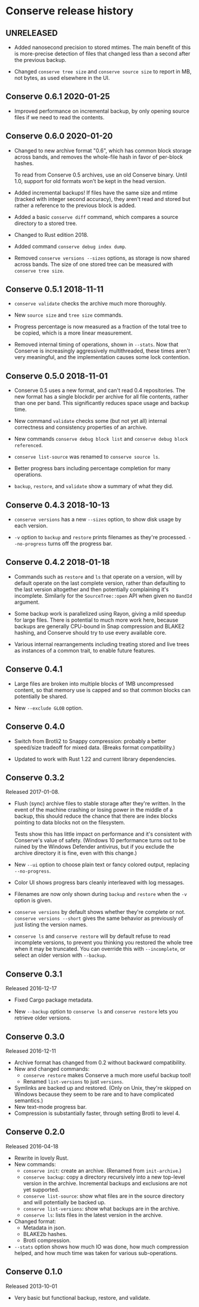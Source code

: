 # Conserve release history

## UNRELEASED

* Added nanosecond precision to stored mtimes. The main benefit of this is
  more-precise detection of files that changed less than a second after
  the previous backup.

* Changed `conserve tree size` and `conserve source size` to report in MB, not
  bytes, as used elsewhere in the UI.

## Conserve 0.6.1 2020-01-25

* Improved performance on incremental backup, by only opening source files if
  we need to read the contents.

## Conserve 0.6.0 2020-01-20

* Changed to new archive format "0.6", which has common block storage across
  bands, and removes the whole-file hash in favor of per-block hashes.

  To read from Conserve 0.5 archives, use an old Conserve binary. Until 1.0,
  support for old formats won't be kept in the head version.

* Added incremental backups! If files have the same size and mtime (tracked with
  integer second accuracy), they aren't read and stored but rather a reference
  to the previous block is added.

* Added a basic `conserve diff` command, which compares a source directory
  to a stored tree.

* Changed to Rust edition 2018.

* Added command `conserve debug index dump`.

* Removed `conserve versions --sizes` options, as storage is now shared across
  bands. The size of one stored tree can be measured with `conserve tree size`.

## Conserve 0.5.1 2018-11-11

* `conserve validate` checks the archive much more thoroughly.

* New `source size` and `tree size` commands.

* Progress percentage is now measured as a fraction of the total tree
  to be copied, which is a more linear measurement.

* Removed internal timing of operations, shown in `--stats`. Now that
  Conserve is increasingly aggressively multithreaded, these times aren't
  very meaningful, and the implementation causes some lock contention.

## Conserve 0.5.0 2018-11-01

* Conserve 0.5 uses a new format, and can't read 0.4 repositories. The new
  format has a single blockdir per archive for all file contents, rather
  than one per band. This significantly reduces space usage and backup
  time.

* New command `validate` checks some (but not yet all) internal correctness
  and consistency properties of an archive.

* New commands `conserve debug block list` and `conserve debug block
  referenced`.

* `conserve list-source` was renamed to `conserve source ls`.

* Better progress bars including percentage completion for many operations.

* `backup`, `restore`, and `validate` show a summary of what they did.

## Conserve 0.4.3 2018-10-13

* `conserve versions` has a new `--sizes` option, to show disk usage by each
  version.

* `-v` option to `backup` and `restore` prints filenames as they're processed.
  `--no-progress` turns off the progress bar.

## Conserve 0.4.2 2018-01-18

* Commands such as `restore` and `ls` that operate on a version, will by
  default operate on the last complete version, rather than defaulting to the
  last version altogether and then potentially complaining it's incomplete.
  Similarly for the `SourceTree::open` API when given no `BandId`
  argument.

* Some backup work is parallelized using Rayon, giving a mild speedup
  for large files. There is potential to much more work here, because backups
  are generally CPU-bound in Snap compression and BLAKE2 hashing, and Conserve
  should try to use every available core.

* Various internal rearrangements including treating stored and live trees
  as instances of a common trait, to enable future features.

## Conserve 0.4.1

* Large files are broken into multiple blocks of 1MB uncompressed content,
  so that memory use is capped and so that common blocks can potentially be
  shared.

* New `--exclude GLOB` option.

## Conserve 0.4.0

* Switch from Brotli2 to Snappy compression: probably a better
  speed/size tradeoff for mixed data. (Breaks format compatibility.)

* Updated to work with Rust 1.22 and current library dependencies.

## Conserve 0.3.2

Released 2017-01-08.

* Flush (sync) archive files to stable storage after they're written.  In the
  event of the machine crashing or losing power in the middle of a
  backup, this should reduce the chance that there are index blocks
  pointing to data blocks not on the filesystem.

  Tests show this has little impact on performance and it's consistent with
  Conserve's value of safety.  (Windows 10 performance turns out to be ruined
  by the Windows Defender antivirus, but if you exclude the archive directory
  it is fine, even with this change.)

* New `--ui` option to choose plain text or fancy colored output, replacing
  `--no-progress`.

* Color UI shows progress bars cleanly interleaved with log messages.

* Filenames are now only shown during `backup` and `restore` when the `-v`
  option is given.

* `conserve versions` by default shows whether they're complete or not.
  `conserve versions --short` gives the same behavior as previously of
  just listing the version names.

* `conserve ls` and `conserve restore` will by default refuse to read
  incomplete versions, to prevent you thinking you restored the whole tree when
  it may be truncated.  You can override this with `--incomplete`, or select an
  older version with `--backup`.

## Conserve 0.3.1

Released 2016-12-17

* Fixed Cargo package metadata.

* New `--backup` option to `conserve ls` and `conserve restore` lets you
  retrieve older versions.

## Conserve 0.3.0

Released 2016-12-11

* Archive format has changed from 0.2 without backward compatibility.
* New and changed commands:
  * `conserve restore` makes Conserve a much more useful backup tool!
  * Renamed `list-versions` to just `versions`.
* Symlinks are backed up and restored.  (Only on Unix, they're skipped on
  Windows because they seem to be rare and to have complicated semantics.)
* New text-mode progress bar.
* Compression is substantially faster, through setting Brotli to level 4.

## Conserve 0.2.0

Released 2016-04-18

* Rewrite in lovely Rust.
* New commands:
  * `conserve init`: create an archive.  (Renamed from `init-archive`.)
  * `conserve backup`: copy a directory recursively into a new top-level
    version in the archive.  Incremental backups and exclusions are not yet
    supported.
  * `conserve list-source`: show what files are in the source directory and will
    potentially be backed up.
  * `conserve list-versions`: show what backups are in the archive.
  * `conserve ls`: lists files in the latest version in the archive.
* Changed format:
  * Metadata in json.
  * BLAKE2b hashes.
  * Brotli compression.
* `--stats` option shows how much IO was done, how much compression helped,
  and how much time was taken for various sub-operations.

## Conserve 0.1.0

Released 2013-10-01

* Very basic but functional backup, restore, and validate.
